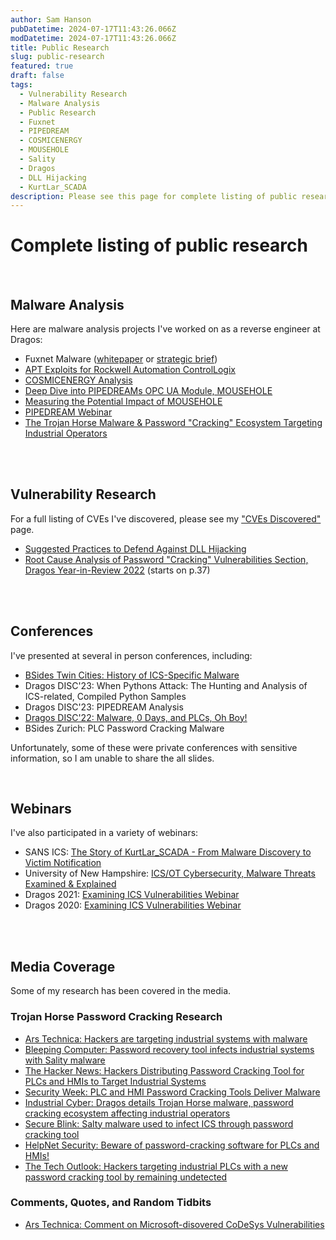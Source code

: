 ```yaml
---
author: Sam Hanson
pubDatetime: 2024-07-17T11:43:26.066Z
modDatetime: 2024-07-17T11:43:26.066Z
title: Public Research
slug: public-research
featured: true
draft: false
tags:
  - Vulnerability Research
  - Malware Analysis
  - Public Research
  - Fuxnet
  - PIPEDREAM
  - COSMICENERGY
  - MOUSEHOLE
  - Sality
  - Dragos
  - DLL Hijacking
  - KurtLar_SCADA
description: Please see this page for complete listing of public research in the form of blogs, whitepapers, and webinars.
---
```


# Complete listing of public research

<br>

## Malware Analysis

Here are malware analysis projects I've worked on as a reverse engineer at Dragos:

- Fuxnet Malware ([whitepaper](https://hub.dragos.com/hubfs/Reports/WP_FUXNET_Final_2_CH.pdf) or [strategic brief](https://hub.dragos.com/hubfs/Reports/Dragos_SB_Intel_Fuxnet_ICSMalware.pdf?hsLang=en))
- [APT Exploits for Rockwell Automation ControlLogix](https://www.dragos.com/blog/mitigating-cves-impacting-rockwell-automation-controllogix-firmware/)
- [COSMICENERGY Analysis](https://hub.dragos.com/hubfs/116-Whitepapers/Dragos_SB_COSMICENERGY_June23_FINAL_WEB.pdf?hsLang=en)
- [Deep Dive into PIPEDREAMs OPC UA Module, MOUSEHOLE](https://www.dragos.com/blog/pipedream-mousehole-opcua-module/)
- [Measuring the Potential Impact of MOUSEHOLE](https://www.dragos.com/blog/potential-impact-of-pipedream-malware-module-mousehole/)
- [PIPEDREAM Webinar](https://hub.dragos.com/on-demand/pipedream-malware-chernovite-activity-group)
- [The Trojan Horse Malware & Password "Cracking" Ecosystem Targeting Industrial Operators](https://www.dragos.com/blog/the-trojan-horse-malware-password-cracking-ecosystem-targeting-industrial-operators/)

<br></br>

## Vulnerability Research

For a full listing of CVEs I've discovered, please see my ["CVEs Discovered"](/posts/cves-discovered/) page.

- [Suggested Practices to Defend Against DLL Hijacking](https://hub.dragos.com/hubfs/116-Whitepapers/Dragos_WP_DLL_Hijacking_FINAL.pdf?hsLang=en)
- [Root Cause Analysis of Password "Cracking" Vulnerabilities Section, Dragos Year-in-Review 2022](https://hub.dragos.com/hubfs/312-Year-in-Review/2022/Dragos_Year-In-Review-Report-2022.pdf?hsLang=en) (starts on p.37)

<br></br>

## Conferences

I've presented at several in person conferences, including:

- [BSides Twin Cities: History of ICS-Specific Malware](/BSides-TC.pdf)
- Dragos DISC'23: When Pythons Attack: The Hunting and Analysis of ICS-related, Compiled Python Samples
- Dragos DISC'23: PIPEDREAM Analysis
- [Dragos DISC'22: Malware, 0 Days, and PLCs, Oh Boy!](/bszh22-Sam_Hanson-Malware-Zero-Days-and-PLCs-Oh-Boy.pdf)
- BSides Zurich: PLC Password Cracking Malware

Unfortunately, some of these were private conferences with sensitive information, so I am unable to share the all slides.

<br>

## Webinars

I've also participated in a variety of webinars:

- SANS ICS: [The Story of KurtLar_SCADA - From Malware Discovery to Victim Notification](/Story_of_KurtLar_SCADA_SANS_ICS.pdf)
- University of New Hampshire: [ICS/OT Cybersecurity, Malware Threats Examined & Explained](https://www.usnh.edu/it/blog/2022/09/gsc-tech-briefing-know-do-092222)
- Dragos 2021: [Examining ICS Vulnerabilities Webinar](https://www.youtube.com/watch?v=cBxtp2F5T_I)
- Dragos 2020: [Examining ICS Vulnerabilities Webinar](https://www.youtube.com/watch?v=W4SMVY1UbOQ)

<br></br>

## Media Coverage

Some of my research has been covered in the media.

### Trojan Horse Password Cracking Research

- [Ars Technica: Hackers are targeting industrial systems with malware](https://arstechnica.com/information-technology/2022/07/malware-circulating-online-wrangles-industrial-systems-into-a-botnet/)
- [Bleeping Computer: Password recovery tool infects industrial systems with Sality malware](https://www.bleepingcomputer.com/news/security/password-recovery-tool-infects-industrial-systems-with-sality-malware/)
- [The Hacker News: Hackers Distributing Password Cracking Tool for PLCs and HMIs to Target Industrial Systems](https://thehackernews.com/2022/07/hackers-distributing-password-cracking.html)
- [Security Week: PLC and HMI Password Cracking Tools Deliver Malware](https://www.securityweek.com/plc-and-hmi-password-cracking-tools-deliver-malware/)
- [Industrial Cyber: Dragos details Trojan Horse malware, password cracking ecosystem affecting industrial operators](https://industrialcyber.co/threats-attacks/dragos-details-trojan-horse-malware-password-cracking-ecosystem-affecting-industrial-operators/)
- [Secure Blink: Salty malware used to infect ICS through password cracking tool](https://www.secureblink.com/cyber-security-news/salty-malware-used-to-infect-ics-through-password-cracking-tool)
- [HelpNet Security: Beware of password-cracking software for PLCs and HMIs!](https://www.helpnetsecurity.com/2022/07/18/password-cracking-plcs-hmis/)
- [The Tech Outlook: Hackers targeting industrial PLCs with a new password cracking tool by remaining undetected](https://www.thetechoutlook.com/news/security/hackers-targeting-industrial-plcs-with-a-new-password-cracking-tool-by-remaining-undetected/)

### Comments, Quotes, and Random Tidbits

- [Ars Technica: Comment on Microsoft-disovered CoDeSys Vulnerabilities](https://arstechnica.com/security/2023/08/microsoft-finds-vulnerabilities-it-says-could-be-used-to-shut-down-power-plants/)

<br></br>
